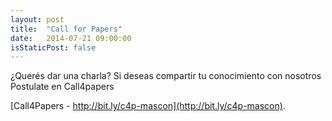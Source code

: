 ```yaml
---
layout: post
title:  "Call for Papers"
date:   2014-07-21 09:00:00
isStaticPost: false
---
```


¿Querés dar una charla?
Si deseas compartir tu conocimiento con nosotros
Postulate en Call4papers

[Call4Papers - http://bit.ly/c4p-mascon](http://bit.ly/c4p-mascon).